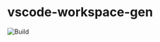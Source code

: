 # vscode-workspace-gen


![Build](https://github.com/iamsergio/vscode-workspace-gen/actions/workflows/tests.yml/badge.svg)